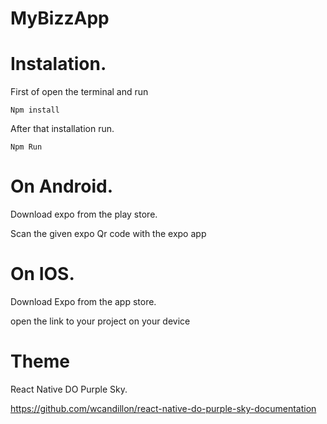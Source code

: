 # MyBizzApp

# Instalation.
  First of open the terminal and run
  
  ```
  Npm install
  ```
  
  After that installation run.
  
  ``` 
  Npm Run
  ```
  
  # On Android.
  
  Download expo from the play store. 
  
  Scan the given expo Qr code with the expo app
  # On IOS.
  
   Download Expo from the app store.
    
   open the link to your project on your device
    
  
  # Theme
    
   React Native DO Purple Sky.
   
   https://github.com/wcandillon/react-native-do-purple-sky-documentation
